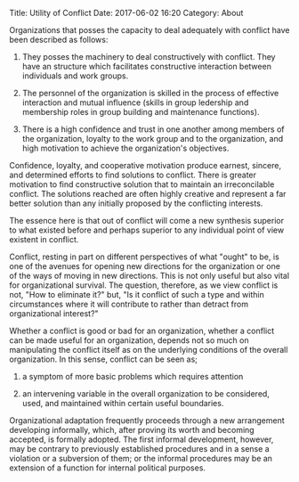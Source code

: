 Title: Utility of Conflict
Date: 2017-06-02 16:20
Category: About

Organizations that posses the capacity to deal adequately with conflict have been described as follows:

1. They posses the machinery to deal constructively with conflict. They have an structure which facilitates constructive interaction between individuals and work groups.

2. The personnel of the organization is skilled in the process of effective interaction and mutual influence (skills in group ledership and membership roles in group building and maintenance functions).

3. There is a high confidence and trust in one another among members of the organization, loyalty to the work group and to the organization, and high motivation to achieve the organization's objectives.

Confidence, loyalty, and cooperative motivation produce earnest, sincere, and determined efforts to find solutions to conflict. There is greater motivation to find constructive solution that to maintain an irreconcilable conflict. The solutions reached are often highly creative and represent a far better solution than any initially proposed by the conflicting interests.

The essence here is that out of conflict will come a new synthesis superior to what existed before and perhaps superior to any individual point of view existent in conflict.

Conflict, resting in part on different perspectives of what "ought" to be, is one of the avenues for opening new directions for the organization or one of the ways of moving in new directions. This is not only useful but also vital for organizational survival. The question, therefore, as we view conflict is not, "How to eliminate it?" but, "Is it conflict of such a type and within circumstances where it will contribute to rather than detract from organizational interest?"

Whether a conflict is good or bad for an organization, whether a conflict can be made useful for an organization, depends not so much on manipulating the conflict itself as on the underlying conditions of the overall organization. In this sense, conflict can be seen as;

1. a symptom of more basic problems which requires attention

2. an intervening variable in the overall organization to be considered, used, and maintained within certain useful boundaries.

Organizational adaptation frequently proceeds through a new arrangement developing informally, which, after proving its worth and becoming accepted, is formally adopted. The first informal development, however, may be contrary to previously established procedures and in a sense a violation or a subversion of them; or the informal procedures may be an extension of a function for internal political purposes.